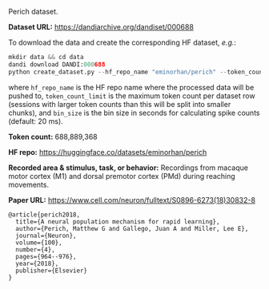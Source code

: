Perich dataset. 

**Dataset URL:** https://dandiarchive.org/dandiset/000688

To download the data and create the corresponding HF dataset, *e.g.*:
```python
mkdir data && cd data
dandi download DANDI:000688
python create_dataset.py --hf_repo_name "eminorhan/perich" --token_count_limit 10_000_000 --bin_size 0.02
```
where `hf_repo_name` is the HF repo name where the processed data will be pushed to, `token_count_limit` is the maximum token count per dataset row (sessions with larger token counts than this will be split into smaller chunks), and `bin_size` is the bin size in seconds for calculating spike counts (default: 20 ms).

**Token count:** 688,889,368

**HF repo:** https://huggingface.co/datasets/eminorhan/perich

**Recorded area & stimulus, task, or behavior:** Recordings from macaque motor cortex (M1) and dorsal premotor cortex (PMd) during reaching movements.

**Paper URL:** https://www.cell.com/neuron/fulltext/S0896-6273(18)30832-8

```
@article{perich2018,
  title={A neural population mechanism for rapid learning},
  author={Perich, Matthew G and Gallego, Juan A and Miller, Lee E},
  journal={Neuron},
  volume={100},
  number={4},
  pages={964--976},
  year={2018},
  publisher={Elsevier}
}
```
